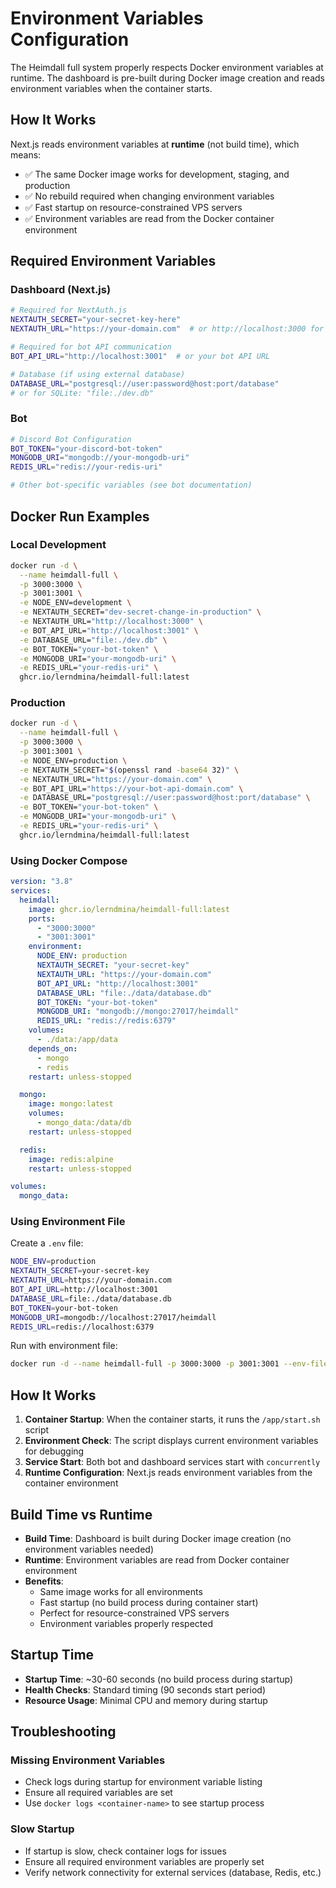 # Environment Variables Configuration

The Heimdall full system properly respects Docker environment variables at runtime. The dashboard is pre-built during Docker image creation and reads environment variables when the container starts.

## How It Works

Next.js reads environment variables at **runtime** (not build time), which means:

- ✅ The same Docker image works for development, staging, and production
- ✅ No rebuild required when changing environment variables
- ✅ Fast startup on resource-constrained VPS servers
- ✅ Environment variables are read from the Docker container environment

## Required Environment Variables

### Dashboard (Next.js)

```bash
# Required for NextAuth.js
NEXTAUTH_SECRET="your-secret-key-here"
NEXTAUTH_URL="https://your-domain.com"  # or http://localhost:3000 for local

# Required for bot API communication
BOT_API_URL="http://localhost:3001"  # or your bot API URL

# Database (if using external database)
DATABASE_URL="postgresql://user:password@host:port/database"
# or for SQLite: "file:./dev.db"
```

### Bot

```bash
# Discord Bot Configuration
BOT_TOKEN="your-discord-bot-token"
MONGODB_URI="mongodb://your-mongodb-uri"
REDIS_URL="redis://your-redis-uri"

# Other bot-specific variables (see bot documentation)
```

## Docker Run Examples

### Local Development

```bash
docker run -d \
  --name heimdall-full \
  -p 3000:3000 \
  -p 3001:3001 \
  -e NODE_ENV=development \
  -e NEXTAUTH_SECRET="dev-secret-change-in-production" \
  -e NEXTAUTH_URL="http://localhost:3000" \
  -e BOT_API_URL="http://localhost:3001" \
  -e DATABASE_URL="file:./dev.db" \
  -e BOT_TOKEN="your-bot-token" \
  -e MONGODB_URI="your-mongodb-uri" \
  -e REDIS_URL="your-redis-uri" \
  ghcr.io/lerndmina/heimdall-full:latest
```

### Production

```bash
docker run -d \
  --name heimdall-full \
  -p 3000:3000 \
  -p 3001:3001 \
  -e NODE_ENV=production \
  -e NEXTAUTH_SECRET="$(openssl rand -base64 32)" \
  -e NEXTAUTH_URL="https://your-domain.com" \
  -e BOT_API_URL="https://your-bot-api-domain.com" \
  -e DATABASE_URL="postgresql://user:password@host:port/database" \
  -e BOT_TOKEN="your-bot-token" \
  -e MONGODB_URI="your-mongodb-uri" \
  -e REDIS_URL="your-redis-uri" \
  ghcr.io/lerndmina/heimdall-full:latest
```

### Using Docker Compose

```yaml
version: "3.8"
services:
  heimdall:
    image: ghcr.io/lerndmina/heimdall-full:latest
    ports:
      - "3000:3000"
      - "3001:3001"
    environment:
      NODE_ENV: production
      NEXTAUTH_SECRET: "your-secret-key"
      NEXTAUTH_URL: "https://your-domain.com"
      BOT_API_URL: "http://localhost:3001"
      DATABASE_URL: "file:./data/database.db"
      BOT_TOKEN: "your-bot-token"
      MONGODB_URI: "mongodb://mongo:27017/heimdall"
      REDIS_URL: "redis://redis:6379"
    volumes:
      - ./data:/app/data
    depends_on:
      - mongo
      - redis
    restart: unless-stopped

  mongo:
    image: mongo:latest
    volumes:
      - mongo_data:/data/db
    restart: unless-stopped

  redis:
    image: redis:alpine
    restart: unless-stopped

volumes:
  mongo_data:
```

### Using Environment File

Create a `.env` file:

```bash
NODE_ENV=production
NEXTAUTH_SECRET=your-secret-key
NEXTAUTH_URL=https://your-domain.com
BOT_API_URL=http://localhost:3001
DATABASE_URL=file:./data/database.db
BOT_TOKEN=your-bot-token
MONGODB_URI=mongodb://localhost:27017/heimdall
REDIS_URL=redis://localhost:6379
```

Run with environment file:

```bash
docker run -d --name heimdall-full -p 3000:3000 -p 3001:3001 --env-file .env ghcr.io/lerndmina/heimdall-full:latest
```

## How It Works

1. **Container Startup**: When the container starts, it runs the `/app/start.sh` script
2. **Environment Check**: The script displays current environment variables for debugging
3. **Service Start**: Both bot and dashboard services start with `concurrently`
4. **Runtime Configuration**: Next.js reads environment variables from the container environment

## Build Time vs Runtime

- **Build Time**: Dashboard is built during Docker image creation (no environment variables needed)
- **Runtime**: Environment variables are read from Docker container environment
- **Benefits**:
  - Same image works for all environments
  - Fast startup (no build process during container start)
  - Perfect for resource-constrained VPS servers
  - Environment variables properly respected

## Startup Time

- **Startup Time**: ~30-60 seconds (no build process during startup)
- **Health Checks**: Standard timing (90 seconds start period)
- **Resource Usage**: Minimal CPU and memory during startup

## Troubleshooting

### Missing Environment Variables

- Check logs during startup for environment variable listing
- Ensure all required variables are set
- Use `docker logs <container-name>` to see startup process

### Slow Startup

- If startup is slow, check container logs for issues
- Ensure all required environment variables are properly set
- Verify network connectivity for external services (database, Redis, etc.)
